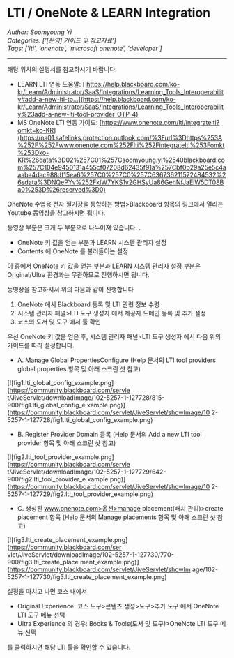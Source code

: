 # LTI / OneNote &amp; LEARN Integration
*Author: Soomyoung Yi*  
*Categories: ['[운영] 가이드 및 참고자료']*  
*Tags: ['lti', 'onenote', 'microsoft onenote', 'developer']*  
<hr />
해당 위치의 설명서를 참고하시기 바랍니다.

  * LEARN LTI 연동 도움말: [ https://help.blackboard.com/ko-kr/Learn/Administrator/SaaS/Integrations/Learning_Tools_Interoperability#add-a-new-lti-to…](https://help.blackboard.com/ko-kr/Learn/Administrator/SaaS/Integrations/Learning_Tools_Interoperability%23add-a-new-lti-tool-provider_OTP-4)
  * MS OneNote LTI 연동 가이드: [https://www.onenote.com/lti/integratelti?omkt=ko-KR](https://na01.safelinks.protection.outlook.com/%3Furl%3Dhttps%253A%252F%252Fwww.onenote.com%252Flti%252Fintegratelti%253Fomkt%253Dko-KR%26data%3D02%257C01%257Csoomyoung.yi%2540blackboard.com%257C104e9450131a455cf07208d62435f91a%257Cbf0b29a25e5c4aaaba4dac988df15ea6%257C0%257C0%257C636736211572484532%26sdata%3DNQePYv%252FkIW7YKS1v2GHSyUa86GehNfJaEiW5DT08Ba0%253D%26reserved%3D0)

OneNote 수업용 전자 필기장을 통합하는 방법>Blackboard 항목의 링크에서 열리는 Youtube 동영상을 참고하시면 됩니다.

동영상 부분은 크게 두 부분으로 나누어져 있습니다. .

  * OneNote 키 값을 얻는 부분과 LEARN 시스템 관리자 설정
  * Contents 에 OneNote 를 불러들이는 설정

이 중에서 OneNote 키 값을 얻는 부분과 LEARN 시스템 관리자 설정 부분은 Original/Ultra 환경과는 무관하므로 진행하시면
됩니다.

동영상을 참고하셔서 위의 다음과 같이 진행합니다

  1. OneNote 에서 Blackboard 등록 및 LTI 관련 정보 수령
  2. 시스템 관리자 패널>LTI 도구 생성자 에서 제공자 도메인 등록 및 추가 설정
  3. 코스의 도서 및 도구 에서 툴 확인

우선 OneNote 키 값을 얻은 후, 시스템 관리자 패널>LTI 도구 생성자 에서 다음 위의 가이드를 따라 설정합니다.

  * A. Manage Global PropertiesConfigure (Help 문서의 LTI tool providers global properties 항목 및 아래 스크린 샷 참고)

[![fig1.lti_global_config_example.png](https://community.blackboard.com/servle
t/JiveServlet/downloadImage/102-5257-1-127728/815-900/fig1.lti_global_config_e
xample.png)](https://community.blackboard.com/servlet/JiveServlet/showImage/10
2-5257-1-127728/fig1.lti_global_config_example.png)

  * B. Register Provider Domain 등록 (Help 문서의 Add a new LTI tool provider 항목 및 아래 스크린 샷 참고)

[![fig2.lti_tool_provider_example.png](https://community.blackboard.com/servle
t/JiveServlet/downloadImage/102-5257-1-127729/642-900/fig2.lti_tool_provider_e
xample.png)](https://community.blackboard.com/servlet/JiveServlet/showImage/10
2-5257-1-127729/fig2.lti_tool_provider_example.png)

  * C. 생성된 www.onenote.com>옵션>manage placement(배치 관리)>create placement 항목 (Help 문서의 Manage placements 항목 및 아래 스크린 샷 참고)

[![fig3.lti_create_placement_example.png](https://community.blackboard.com/ser
vlet/JiveServlet/downloadImage/102-5257-1-127730/770-900/fig3.lti_create_place
ment_example.png)](https://community.blackboard.com/servlet/JiveServlet/showIm
age/102-5257-1-127730/fig3.lti_create_placement_example.png)

설정을 마치고 나면 코스 내에서

  * Original Experience: 코스 도구>콘텐츠 생성>도구>추가 도구 에서 OneNote LTI 도구 메뉴 선택
  * Ultra Experience 의 경우: Books & Tools(도서 및 도구)>OneNote LTI 도구 메뉴 선택

를 클릭하시면 해당 LTI 툴을 확인할 수 있습니다.


